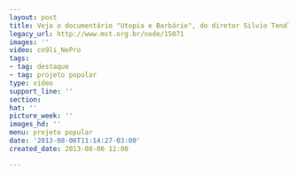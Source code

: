 ```yaml
---
layout: post
title: Veja o documentário "Utopia e Barbárie", do diretor Silvio Tendler
legacy_url: http://www.mst.org.br/node/15071
images: ''
video: cn9li_NePro
tags:
- tag: destaque
- tag: projeto popular
type: video
support_line: ''
section: 
hat: ''
picture_week: ''
images_hd: ''
menu: projeto popular
date: '2013-08-06T11:14:27-03:00'
created_date: 2013-08-06 12:00

---
```

<p>&nbsp;</p><p style="text-align: center;"><object data="http://www.youtube.com/v/cn9li_NePro&amp;feature" type="application/x-shockwave-flash" height="500" width="600"><param name="data" value="http://www.youtube.com/v/cn9li_NePro&amp;feature"><param name="src" value="http://www.youtube.com/v/cn9li_NePro&amp;feature"></object></p>
